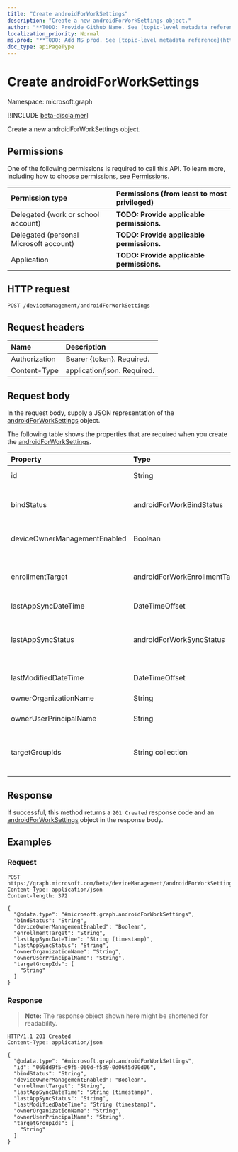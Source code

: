 ```yaml
---
title: "Create androidForWorkSettings"
description: "Create a new androidForWorkSettings object."
author: "**TODO: Provide Github Name. See [topic-level metadata reference](https://msgo.azurewebsites.net/add/document/guidelines/metadata.html#topic-level-metadata)**"
localization_priority: Normal
ms.prod: "**TODO: Add MS prod. See [topic-level metadata reference](https://msgo.azurewebsites.net/add/document/guidelines/metadata.html#topic-level-metadata)**"
doc_type: apiPageType
---
```


# Create androidForWorkSettings
Namespace: microsoft.graph

[!INCLUDE [beta-disclaimer](../../includes/beta-disclaimer.md)]

Create a new androidForWorkSettings object.

## Permissions
One of the following permissions is required to call this API. To learn more, including how to choose permissions, see [Permissions](/graph/permissions-reference).

|Permission type|Permissions (from least to most privileged)|
|:---|:---|
|Delegated (work or school account)|**TODO: Provide applicable permissions.**|
|Delegated (personal Microsoft account)|**TODO: Provide applicable permissions.**|
|Application|**TODO: Provide applicable permissions.**|

## HTTP request

<!-- {
  "blockType": "ignored"
}
-->
``` http
POST /deviceManagement/androidForWorkSettings
```

## Request headers
|Name|Description|
|:---|:---|
|Authorization|Bearer {token}. Required.|
|Content-Type|application/json. Required.|

## Request body
In the request body, supply a JSON representation of the [androidForWorkSettings](../resources/androidforworksettings.md) object.

The following table shows the properties that are required when you create the [androidForWorkSettings](../resources/androidforworksettings.md).

|Property|Type|Description|
|:---|:---|:---|
|id|String|**TODO: Add Description** Inherited from [entity](../resources/entity.md)|
|bindStatus|androidForWorkBindStatus|Bind status of the tenant with the Google EMM API. Possible values are: `notBound`, `bound`, `boundAndValidated`, `unbinding`.|
|deviceOwnerManagementEnabled|Boolean|Indicates if this account is flighting for Android Device Owner Management with CloudDPC.|
|enrollmentTarget|androidForWorkEnrollmentTarget|Indicates which users can enroll devices in Android for Work device management. Possible values are: `none`, `all`, `targeted`, `targetedAsEnrollmentRestrictions`.|
|lastAppSyncDateTime|DateTimeOffset|Last completion time for app sync|
|lastAppSyncStatus|androidForWorkSyncStatus|Last application sync result. Possible values are: `success`, `credentialsNotValid`, `androidForWorkApiError`, `managementServiceError`, `unknownError`, `none`.|
|lastModifiedDateTime|DateTimeOffset|Last modification time for Android for Work settings|
|ownerOrganizationName|String|Organization name used when onboarding Android for Work|
|ownerUserPrincipalName|String|Owner UPN that created the enterprise|
|targetGroupIds|String collection|Specifies which AAD groups can enroll devices in Android for Work device management if enrollmentTarget is set to 'Targeted'|



## Response

If successful, this method returns a `201 Created` response code and an [androidForWorkSettings](../resources/androidforworksettings.md) object in the response body.

## Examples

### Request
<!-- {
  "blockType": "request",
  "name": "create_androidforworksettings_from_"
}
-->
``` http
POST https://graph.microsoft.com/beta/deviceManagement/androidForWorkSettings
Content-Type: application/json
Content-length: 372

{
  "@odata.type": "#microsoft.graph.androidForWorkSettings",
  "bindStatus": "String",
  "deviceOwnerManagementEnabled": "Boolean",
  "enrollmentTarget": "String",
  "lastAppSyncDateTime": "String (timestamp)",
  "lastAppSyncStatus": "String",
  "ownerOrganizationName": "String",
  "ownerUserPrincipalName": "String",
  "targetGroupIds": [
    "String"
  ]
}
```


### Response
>**Note:** The response object shown here might be shortened for readability.
<!-- {
  "blockType": "response",
  "truncated": true,
  "@odata.type": "microsoft.graph.androidForWorkSettings"
}
-->
``` http
HTTP/1.1 201 Created
Content-Type: application/json

{
  "@odata.type": "#microsoft.graph.androidForWorkSettings",
  "id": "060dd9f5-d9f5-060d-f5d9-0d06f5d90d06",
  "bindStatus": "String",
  "deviceOwnerManagementEnabled": "Boolean",
  "enrollmentTarget": "String",
  "lastAppSyncDateTime": "String (timestamp)",
  "lastAppSyncStatus": "String",
  "lastModifiedDateTime": "String (timestamp)",
  "ownerOrganizationName": "String",
  "ownerUserPrincipalName": "String",
  "targetGroupIds": [
    "String"
  ]
}
```

